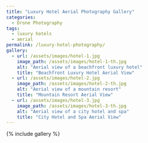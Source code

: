 ```yaml
---
title: "Luxury Hotel Aerial Photography Gallery"
categories:
  - Drone Photography
tags:
  - luxury hotels
  - aerial
permalink: /luxury-hotel-photography/
gallery:
  - url: /assets/images/hotel-1.jpg
    image_path: /assets/images/hotel-1-th.jpg
    alt: "Aerial view of a beachfront luxury hotel"
    title: "Beachfront Luxury Hotel Aerial View"
  - url: /assets/images/hotel-2.jpg
    image_path: /assets/images/hotel-2-th.jpg
    alt: "Aerial view of a mountain resort"
    title: "Mountain Resort Aerial View"
  - url: /assets/images/hotel-3.jpg
    image_path: /assets/images/hotel-3-th.jpg
    alt: "Aerial view of a city hotel and spa"
    title: "City Hotel and Spa Aerial View"
---
```

{% include gallery %}